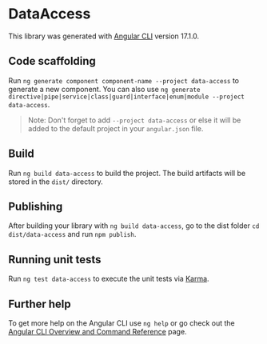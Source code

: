 # DataAccess

This library was generated with [Angular CLI](https://github.com/angular/angular-cli) version 17.1.0.

## Code scaffolding

Run `ng generate component component-name --project data-access` to generate a new component. You can also use `ng generate directive|pipe|service|class|guard|interface|enum|module --project data-access`.
> Note: Don't forget to add `--project data-access` or else it will be added to the default project in your `angular.json` file. 

## Build

Run `ng build data-access` to build the project. The build artifacts will be stored in the `dist/` directory.

## Publishing

After building your library with `ng build data-access`, go to the dist folder `cd dist/data-access` and run `npm publish`.

## Running unit tests

Run `ng test data-access` to execute the unit tests via [Karma](https://karma-runner.github.io).

## Further help

To get more help on the Angular CLI use `ng help` or go check out the [Angular CLI Overview and Command Reference](https://angular.io/cli) page.
